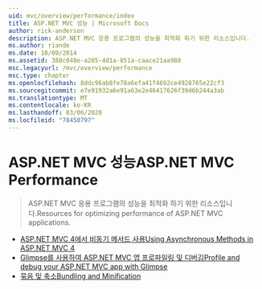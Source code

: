 ```yaml
---
uid: mvc/overview/performance/index
title: ASP.NET MVC 성능 | Microsoft Docs
author: rick-anderson
description: ASP.NET MVC 응용 프로그램의 성능을 최적화 하기 위한 리소스입니다.
ms.author: riande
ms.date: 10/09/2014
ms.assetid: 388c048e-a285-4d1a-851a-caace21aa988
msc.legacyurl: /mvc/overview/performance
msc.type: chapter
ms.openlocfilehash: 8ddc96ab8fe78a6efa41f4692ce4928765e22cf3
ms.sourcegitcommit: e7e91932a6e91a63e2e46417626f39d6b244a3ab
ms.translationtype: MT
ms.contentlocale: ko-KR
ms.lasthandoff: 03/06/2020
ms.locfileid: "78450797"
---
```

# <a name="aspnet-mvc-performance"></a><span data-ttu-id="cd282-103">ASP.NET MVC 성능</span><span class="sxs-lookup"><span data-stu-id="cd282-103">ASP.NET MVC Performance</span></span>

> <span data-ttu-id="cd282-104">ASP.NET MVC 응용 프로그램의 성능을 최적화 하기 위한 리소스입니다.</span><span class="sxs-lookup"><span data-stu-id="cd282-104">Resources for optimizing performance of ASP.NET MVC applications.</span></span>

- [<span data-ttu-id="cd282-105">ASP.NET MVC 4에서 비동기 메서드 사용</span><span class="sxs-lookup"><span data-stu-id="cd282-105">Using Asynchronous Methods in ASP.NET MVC 4</span></span>](using-asynchronous-methods-in-aspnet-mvc-4.md)
- [<span data-ttu-id="cd282-106">Glimpse를 사용하여 ASP.NET MVC 앱 프로파일링 및 디버깅</span><span class="sxs-lookup"><span data-stu-id="cd282-106">Profile and debug your ASP.NET MVC app with Glimpse</span></span>](profile-and-debug-your-aspnet-mvc-app-with-glimpse.md)
- [<span data-ttu-id="cd282-107">묶음 및 축소</span><span class="sxs-lookup"><span data-stu-id="cd282-107">Bundling and Minification</span></span>](bundling-and-minification.md)
